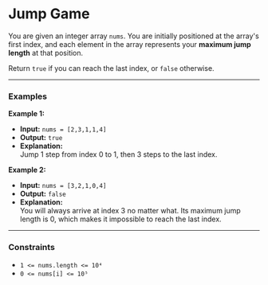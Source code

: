 # Jump Game 

You are given an integer array `nums`. You are initially positioned at the array's first index, and each element in the array represents your **maximum jump length** at that position.

Return `true` if you can reach the last index, or `false` otherwise.

---

### Examples

**Example 1:**

- **Input:** `nums = [2,3,1,1,4]`  
- **Output:** `true`  
- **Explanation:**  
  Jump 1 step from index 0 to 1, then 3 steps to the last index.

**Example 2:**

- **Input:** `nums = [3,2,1,0,4]`  
- **Output:** `false`  
- **Explanation:**  
  You will always arrive at index 3 no matter what. Its maximum jump length is 0, which makes it impossible to reach the last index.

---

### Constraints

- `1 <= nums.length <= 10⁴`  
- `0 <= nums[i] <= 10⁵`